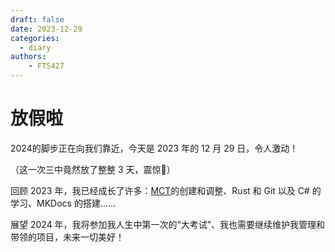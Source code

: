 ```yaml
---
draft: false
date: 2023-12-29
categories:
  - diary
authors:
    - FTS427
---
```


# 放假啦

2024的脚步正在向我们靠近，今天是 2023 年的 12 月 29 日，令人激动！

（这一次三中竟然放了整整 3 天，震惊🤯）

回顾 2023 年，我已经成长了许多：[MCT](https://github.com/QuantumLS-Studio/MathCentralTool)的创建和调整、Rust 和 Git 以及 C# 的学习、MKDocs 的搭建......

展望 2024 年，我将参加我人生中第一次的“大考试”、我也需要继续维护我管理和带领的项目，未来一切美好！
